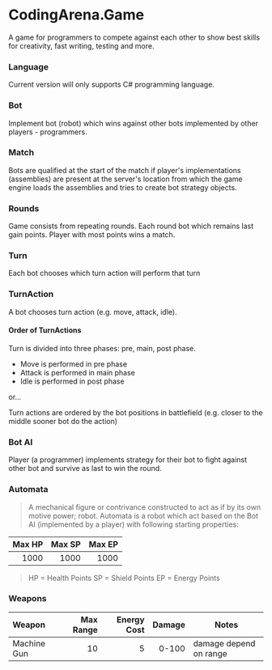 # CodingArena.Game

A game for programmers to compete against each other to show best skills for creativity, fast writing, testing and more.

### Language
Current version will only supports C# programming language.

### Bot
Implement bot (robot) which wins against other bots implemented by other players - programmers.

### Match
Bots are qualified at the start of the match if player's implementations (assemblies) are present at the server's location from which the game engine loads the assemblies and tries to create bot strategy objects.

### Rounds
Game consists from repeating rounds. Each round bot which remains last gain points. Player with most points wins a match.

### Turn
Each bot chooses which turn action will perform that turn

### TurnAction
A bot chooses turn action (e.g. move, attack, idle). 

#### Order of TurnActions
Turn is divided into three phases: pre, main, post phase. 
* Move is performed in pre phase
* Attack is performed in main phase
* Idle is performed in post phase

or...

Turn actions are ordered by the bot positions in battlefield (e.g. closer to the middle sooner bot do the action)

### Bot AI
Player (a programmer) implements strategy for their bot to fight against other bot and survive as last to win the round.

### Automata
> A mechanical figure or contrivance constructed to act as if by its own motive power; robot.
Automata is a robot which act based on the Bot AI (implemented by a player) with following starting properties:

| Max HP | Max SP | Max EP |
|-------:|-------:|-------:|
|   1000 |   1000 |   1000 |

> HP = Health Points
> SP = Shield Points
> EP = Energy Points

### Weapons

| Weapon     | Max Range  | Energy Cost  | Damage   | Notes                  |
|:-----------|-----------:|-------------:|---------:|------------------------|
|Machine Gun | 10         | 5            |    0-100 | damage depend on range |

